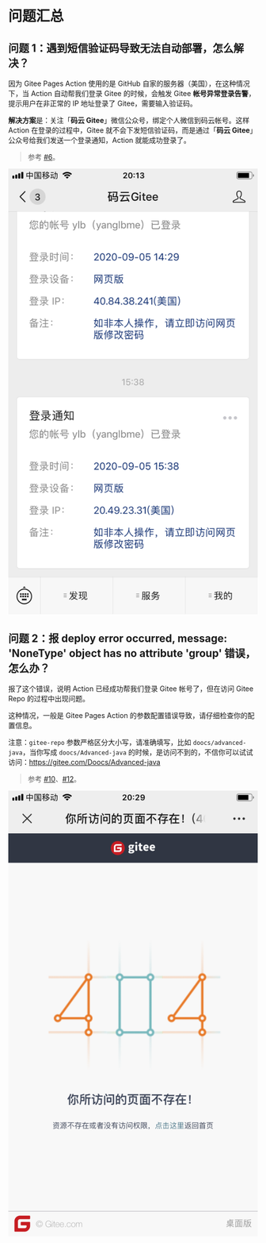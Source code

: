 # 问题汇总

## 问题 1：遇到短信验证码导致无法自动部署，怎么解决？

因为 Gitee Pages Action 使用的是 GitHub 自家的服务器（美国），在这种情况下，当 Action 自动帮我们登录 Gitee 的时候，会触发 Gitee **帐号异常登录告警**，提示用户在非正常的 IP 地址登录了 Gitee，需要输入验证码。

**解决方案**是：关注「**码云 Gitee**」​微信公众号，绑定个人微信到码云帐号。这样 Action 在登录的过程中，Gitee 就不会下发短信验证码，而是通过「**码云 Gitee**」公众号给我们发送一个登录通知，Action 就能成功登录了。

> 参考 [#6](https://github.com/yanglbme/gitee-pages-action/issues/6)。

![](./images/gitee_notification.png)

## 问题 2：报 deploy error occurred, message: 'NoneType' object has no attribute 'group' 错误，怎么办？

报了这个错误，说明 Action 已经成功帮我们登录 Gitee 帐号了，但在访问 Gitee Repo 的过程中出现问题。

这种情况，一般是 Gitee Pages Action 的参数配置错误导致，请仔细检查你的配置信息。

注意：`gitee-repo` 参数严格区分大小写，请准确填写，比如 `doocs/advanced-java`，当你写成 `doocs/Advanced-java` 的时候，是访问不到的，不信你可以试试访问：https://gitee.com/Doocs/Advanced-java

> 参考 [#10](https://github.com/yanglbme/gitee-pages-action/issues/10)、[#12](https://github.com/yanglbme/gitee-pages-action/issues/12)。

![](./images/404.png)
